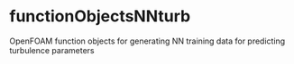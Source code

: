 # functionObjectsNNturb
OpenFOAM function objects for generating NN training data for predicting turbulence parameters
